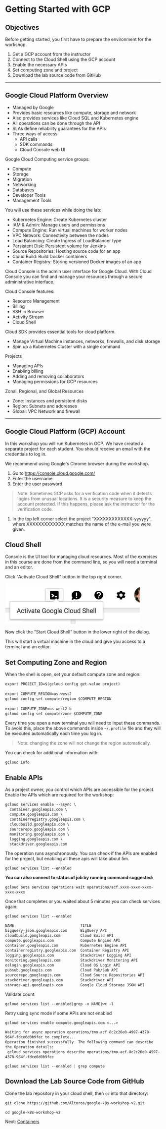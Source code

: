 # Getting Started with GCP

## Objectives

Before getting started, you first have to prepare the environment for the workshop.

1. Get a GCP account from the instructor
1. Connect to the Cloud Shell using the GCP account
1. Enable the necessary APIs
1. Set computing zone and project
1. Download the lab source code from GitHub

---

## Google Cloud Platform Overview

- Managed by Google
- Provides basic resources like compute, storage and network
- Also provides services like Cloud SQL and Kubernetes engine
- All operations can be done through the API
- SLAs define reliability guarantees for the APIs
- Three ways of access
  - API calls
  - SDK commands
  - Cloud Console web UI

Google Cloud Computing service groups:

- Compute
- Storage
- Migration
- Networking
- Databases
- Developer Tools
- Management Tools

You will use these services while doing the lab:

- Kubernetes Engine: Create Kubernetes cluster
- IAM & Admin: Manage users and permissions
- Compute Engine: Run virtual machines for worker nodes
- VPC Network: Connectivity between the nodes
- Load Balancing: Create Ingress of LoadBalancer type
- Persistent Disk: Persistent volume for Jenkins
- Source Repositories: Hosting source code for an app
- Cloud Build: Build Docker containers
- Container Registry: Storing versioned Docker images of an app

Cloud Console is the admin user interface for Google Cloud. With Cloud Console you can find and manage your resources through a secure administrative interface.

Cloud Console features:

- Resource Management
- Billing
- SSH in Browser
- Activity Stream
- Cloud Shell

Cloud SDK provides essential tools for cloud platform.

- Manage Virtual Machine instances, networks, firewalls, and disk storage
- Spin up a Kubernetes Cluster with a single command

Projects

- Managing APIs
- Enabling billing
- Adding and removing collaborators
- Managing permissions for GCP resources

Zonal, Regional, and Global Resources

- Zone: Instances and persistent disks
- Region: Subnets and addresses
- Global: VPC Network and firewall

---

## Google Cloud Platform (GCP) Account

In this workshop you will run Kubernetes in GCP. We have created a separate project for each student. You should receive an email with the credentials to log in.

We recommend using Google's Chrome browser during the workshop.

1. Go to https://console.cloud.google.com/
1. Enter the username
1. Enter the user password

  > Note: Sometimes GCP asks for a verification code when it detects logins from unusual locations. It is a security measure to keep the account protected. If this happens, please ask the instructor for the verification code.

1. In the top left corner select the project "XXXXXXXXXXXXX-yyyyyy", where XXXXXXXXXXXXX matches the name of the e-mail you were given.

## Cloud Shell

Console is the UI tool for managing cloud resources. Most of the exercises in this course are done from the command line, so you will need a terminal and an editor.

Click "Activate Cloud Shell" button in the top right corner.

  ![](img/cloud-shell.png)

Now click the "Start Cloud Shell" button in the lower right of the dialog.

This will start a virtual machine in the cloud and give you access to a terminal and an editor.

## Set Computing Zone and Region

When the shell is open, set your default compute zone and region:

```shell
export PROJECT_ID=$(gcloud config get-value project)

export COMPUTE_REGION=us-west2
gcloud config set compute/region $COMPUTE_REGION

export COMPUTE_ZONE=us-west2-b
gcloud config set compute/zone $COMPUTE_ZONE
```

Every time you open a new terminal you will need to input these commands. To avoid this, place the above commands inside `~/.profile` file and they will be executed automatically each time you log in.

> Note: changing the zone will not change the region automatically.

You can check for additional information with:
```shell
gcloud info
```

## Enable APIs

As a project owner, you control which APIs are accessible for the project. Enable the APIs which are required for the workshop:

```shell
gcloud services enable --async \
  container.googleapis.com \
  compute.googleapis.com \
  containerregistry.googleapis.com \
  cloudbuild.googleapis.com \
  sourcerepo.googleapis.com \
  monitoring.googleapis.com \
  logging.googleapis.com \
  stackdriver.googleapis.com
```

The operation runs asynchronously. You can check if the APIs are enabled for the project, but enabling all these apis will take about 5m.

```shell
gcloud services list --enabled
```

**You can also connect to status of job by running command suggested:**

```shell
gcloud beta services operations wait operations/acf.xxxx-xxxx-xxxx-xxxx-xxxx
```

Once that completes or you waited about 5 minutes you can check services again:

```shell
gcloud services list --enabled
```

```
NAME                              TITLE
bigquery-json.googleapis.com      BigQuery API
cloudbuild.googleapis.com         Cloud Build API
compute.googleapis.com            Compute Engine API
container.googleapis.com          Kubernetes Engine API
containerregistry.googleapis.com  Container Registry API
logging.googleapis.com            Stackdriver Logging API
monitoring.googleapis.com         Stackdriver Monitoring API
oslogin.googleapis.com            Cloud OS Login API
pubsub.googleapis.com             Cloud Pub/Sub API
sourcerepo.googleapis.com         Cloud Source Repositories API
stackdriver.googleapis.com        Stackdriver API
storage-api.googleapis.com        Google Cloud Storage JSON API
```

Validate count:

```shell
gcloud services list --enabled|grep -v NAME|wc -l
```

Retry using sync mode if some APIs are not enabled

```shell
gcloud services enable compute.googleapis.com <...>
```

```
Waiting for async operation operations/tmo-acf.8c2c26e0-4997-4378-964f-fdce6d0b9fec to complete...
Operation finished successfully. The following command can describe the Operation details:
 gcloud services operations describe operations/tmo-acf.8c2c26e0-4997-4378-964f-fdce6d0b9fec
```

```shell
gcloud services list --enabled | grep compute
```

## Download the Lab Source Code from GitHub

Clone the lab repository in your cloud shell, then `cd` into that directory:

```shell
git clone https://github.com/Altoros/google-k8s-workshop-v2.git
```
```shell
cd google-k8s-workshop-v2
```

Next: [Containers](02-containers.md)
